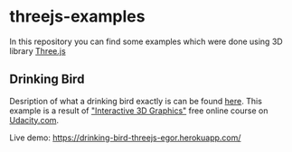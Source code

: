 # threejs-examples
In this repository you can find some examples which were done using 3D library [Three.js]

## Drinking Bird
Desription of what a drinking bird exactly is can be found [here]. This example is a result of ["Interactive 3D Graphics"] free online course on [Udacity.com]. 

Live demo: https://drinking-bird-threejs-egor.herokuapp.com/





[Three.js]: <https://threejs.org/>
[here]: <https://en.wikipedia.org/wiki/Drinking_bird>
[Udacity.com]: <https://www.udacity.com/>
["Interactive 3D Graphics"]: <https://www.udacity.com/course/interactive-3d-graphics--cs291>
